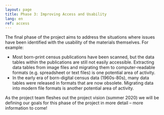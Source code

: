 ```yaml
---
layout: page
title: Phase 3: Improving Access and Usability
lang: en
ref: access
---
```


The final phase of the project aims to address the situations where issues have been identified with the usability of the materials themselves. For example:

-	Most born-print census publications have been scanned, but the data tables within the publications are still not easily accessible. Extracting data tables from image files and migrating them to computer-readable formats (e.g. spreadsheet or text files) is one potential area of activity.
-	In the early era of born-digital census data (1960s-80s), many data tables were released in formats that are now obsolete. Migrating data into modern file formats is another potential area of activity.

As the project team fleshes out the project vision (summer 2020) we will be defining our goals for this phase of the project in more detail – more information to come!
